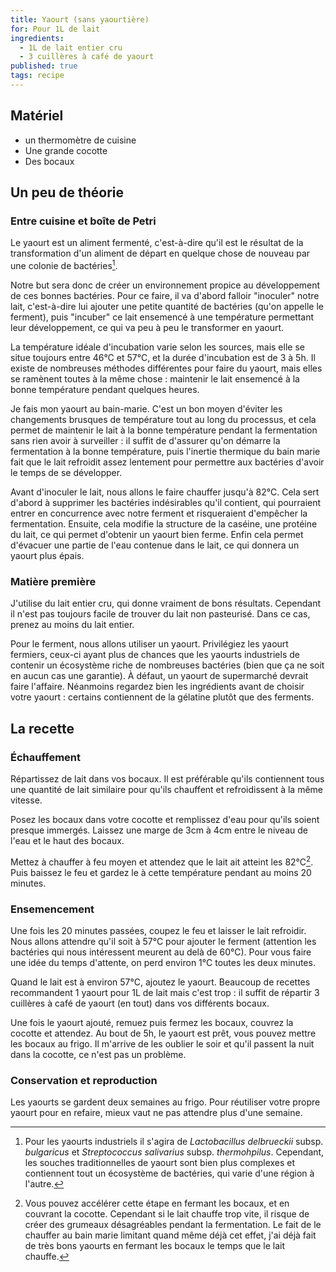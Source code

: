 ```yaml
---
title: Yaourt (sans yaourtière)
for: Pour 1L de lait
ingredients:
  - 1L de lait entier cru
  - 3 cuillères à café de yaourt
published: true
tags: recipe
---
```


## Matériel

- un thermomètre de cuisine
- Une grande cocotte
- Des bocaux

## Un peu de théorie

### Entre cuisine et boîte de Petri

Le yaourt est un aliment fermenté, c'est-à-dire qu'il est le résultat de la
transformation d'un aliment de départ en quelque chose de nouveau par une
colonie de bactéries[^1].

Notre but sera donc de créer un environnement
propice au développement de ces bonnes bactéries. Pour ce faire,
il va d'abord falloir "inoculer" notre lait, c'est-à-dire lui ajouter une petite
quantité de bactéries (qu'on appelle le ferment), puis "incuber" ce lait
ensemencé à une température permettant leur développement, ce qui
va peu à peu le transformer en yaourt.

[^1]: Pour les yaourts industriels il s'agira de _Lactobacillus delbrueckii_ subsp. _bulgaricus_ et _Streptococcus salivarius_ subsp. _thermohpilus_. Cependant, les souches traditionnelles de yaourt sont bien plus complexes et contiennent tout un écosystème de bactéries, qui varie d'une région à l'autre.

La température idéale d'incubation varie selon les sources, mais elle se situe toujours entre
46°C et 57°C, et la durée d'incubation est de 3 à 5h. Il existe de nombreuses
méthodes différentes pour faire du yaourt, mais elles se ramènent toutes à la même chose :
maintenir le lait ensemencé à la bonne température pendant quelques heures.

Je fais mon yaourt au bain-marie. C'est un bon moyen
d'éviter les changements brusques de température tout au long du processus, et cela
permet de maintenir le lait à la bonne température pendant la fermentation
sans rien avoir à surveiller : il suffit de d'assurer qu'on démarre la
fermentation à la bonne
température, puis l'inertie thermique du bain marie fait que le lait refroidit
assez lentement pour permettre aux bactéries d'avoir le temps de se développer.

Avant d'inoculer le lait, nous allons le faire chauffer jusqu'à 82°C. Cela sert
d'abord à supprimer les bactéries indésirables qu'il contient, qui
pourraient entrer en concurrence avec notre ferment et risqueraient d'empêcher la
fermentation. Ensuite, cela modifie la structure de la caséine, une protéine du
lait, ce qui permet d'obtenir un yaourt bien ferme. Enfin cela permet d'évacuer
une partie de l'eau contenue dans le lait, ce qui donnera un yaourt plus épais.

### Matière première

J'utilise du lait entier cru, qui donne vraiment de bons résultats. Cependant il
n'est pas toujours facile de trouver du lait non pasteurisé. Dans ce cas, prenez
au moins du lait entier.

Pour le ferment, nous allons utiliser un yaourt. Privilégiez les yaourt
fermiers, ceux-ci ayant plus de chances que les yaourts industriels de
contenir un écosystème riche de nombreuses bactéries (bien que ça ne soit
en aucun cas une garantie). À défaut, un yaourt de supermarché devrait faire
l'affaire. Néanmoins regardez bien les ingrédients avant de choisir votre yaourt
: certains contiennent de la gélatine plutôt que des ferments.

## La recette

### Échauffement

Répartissez de lait dans vos bocaux. Il est préférable qu'ils
contiennent tous une quantité de lait similaire pour qu'ils chauffent et
refroidissent à la même vitesse.

Posez les bocaux dans votre cocotte et remplissez d'eau pour qu'ils
soient presque immergés. Laissez une marge de 3cm à 4cm entre le niveau de l'eau
et le haut des bocaux.

Mettez à chauffer à feu moyen et attendez que le lait ait atteint les
82°C[^2]. Puis baissez le feu et gardez le à cette
température pendant au moins 20 minutes.

[^2]: Vous pouvez accélérer cette étape en fermant les bocaux, et en couvrant la cocotte. Cependant si le lait chauffe trop vite, il risque de créer des grumeaux désagréables pendant la fermentation. Le fait de le chauffer au bain marie limitant quand même déjà cet effet, j'ai déjà fait de très bons yaourts en fermant les bocaux le temps que le lait chauffe.

### Ensemencement

Une fois les 20 minutes passées, coupez le feu et laisser le lait refroidir.
Nous allons attendre qu'il soit à 57°C pour ajouter le ferment (attention les bactéries
qui nous intéressent meurent au delà de 60°C). Pour vous faire une idée du
temps d'attente, on perd environ 1°C toutes les deux minutes.

Quand le lait est à environ 57°C, ajoutez le yaourt. Beaucoup de recettes
recommandent 1 yaourt pour 1L de lait mais c'est trop : il suffit de répartir 3
cuillères à café de yaourt (en tout) dans vos différents bocaux.

Une fois le yaourt ajouté, remuez puis fermez les bocaux, couvrez la cocotte
et attendez. Au bout de 5h, le yaourt est prêt, vous pouvez mettre les bocaux
au frigo. Il m'arrive de les oublier le soir et qu'il passent la nuit dans la
cocotte, ce n'est pas un problème.

### Conservation et reproduction

Les yaourts se gardent deux semaines au frigo. Pour réutiliser votre propre
yaourt pour en refaire, mieux vaut ne pas attendre plus d'une semaine.
